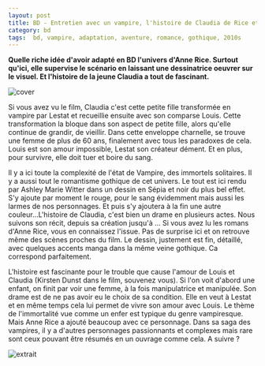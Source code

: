```yaml
---
layout: post
title: BD - Entretien avec un vampire, l'histoire de Claudia de Rice et Witter (2013)
category: bd
tags:  bd, vampire, adaptation, aventure, romance, gothique, 2010s
---
```


**Quelle riche idée d'avoir adapté en BD l'univers d'Anne Rice. Surtout qu'ici, elle supervise le scénario en laissant une dessinatrice oeuvrer sur le visuel. Et l'histoire de la jeune Claudia a tout de fascinant.**

![cover](https://filedn.eu/llqi9IBxlYouGRXYG2xlROb/img/2021/vampireclaudia1.jpeg)

Si vous avez vu le film, Claudia c'est cette petite fille transformée en vampire par Lestat et recueillie ensuite avec son comparse Louis. Cette transformation la bloque dans son aspect de petite fille, alors qu'elle continue de grandir, de vieillir. Dans cette enveloppe charnelle, se trouve une femme de plus de 60 ans, finalement avec tous les paradoxes de cela. Louis est son amour impossible, Lestat son créateur dément. Et en plus, pour survivre, elle doit tuer et boire du sang.

Il y a ici toute la complexité de l'état de Vampire, des immortels solitaires. Il y a aussi tout le romantisme gothique de cet univers. Le tout est ici rendu par Ashley Marie Witter dans un dessin en Sépia et noir du plus bel effet. S'y ajoute par moment le rouge, pour le sang évidemment mais aussi les larmes de nos personnages. Et puis s'y ajoutera à la fin une autre couleur...L'histoire de Claudia, c'est bien un drame en plusieurs actes. Nous suivons son récit, depuis sa création jusqu'à ... Si vous avez lu les romans d'Anne Rice, vous en connaissez l'issue. Pas de surprise ici et on retrouve même des scènes proches du film. Le dessin, justement est fin, détaillé, avec quelques accents manga dans la même veine gothique. Ca correspond parfaitement.

L'histoire est fascinante pour le trouble que cause l'amour de Louis et Claudia (Kirsten Dunst dans le film, souvenez vous). Si l'on voit d'abord une enfant, on finit par voir une femme, à la fois manipulatrice et manipulée. Son drame est de ne pas avoir eu le choix de sa condition. Elle en veut à Lestat et en même temps cela lui permet de vivre son amour avec Louis. Le thème de l'immortalité vue comme un enfer est typique du genre vampiresque. Mais Anne Rice a ajouté beaucoup avec ce personnage. Dans sa saga des vampires, il y a d'autres personnages passionnants et complexes mais rare sont ceux pouvant être résumés en un ouvrage comme cela. A suivre ? 

![extrait](https://filedn.eu/llqi9IBxlYouGRXYG2xlROb/img/2021/vampireclaudia2.jpeg)
